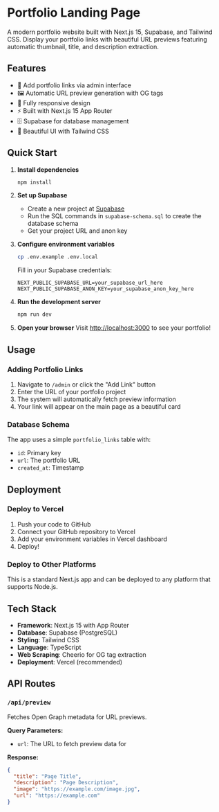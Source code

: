 # Portfolio Landing Page

A modern portfolio website built with Next.js 15, Supabase, and Tailwind CSS. Display your portfolio links with beautiful URL previews featuring automatic thumbnail, title, and description extraction.

## Features

- 🔗 Add portfolio links via admin interface
- 🖼️ Automatic URL preview generation with OG tags
- 📱 Fully responsive design
- ⚡ Built with Next.js 15 App Router
- 🗄️ Supabase for database management
- 🎨 Beautiful UI with Tailwind CSS

## Quick Start

1. **Install dependencies**
   ```bash
   npm install
   ```

2. **Set up Supabase**
   - Create a new project at [Supabase](https://supabase.com)
   - Run the SQL commands in `supabase-schema.sql` to create the database schema
   - Get your project URL and anon key

3. **Configure environment variables**
   ```bash
   cp .env.example .env.local
   ```
   
   Fill in your Supabase credentials:
   ```
   NEXT_PUBLIC_SUPABASE_URL=your_supabase_url_here
   NEXT_PUBLIC_SUPABASE_ANON_KEY=your_supabase_anon_key_here
   ```

4. **Run the development server**
   ```bash
   npm run dev
   ```

5. **Open your browser**
   Visit [http://localhost:3000](http://localhost:3000) to see your portfolio!

## Usage

### Adding Portfolio Links
1. Navigate to `/admin` or click the "Add Link" button
2. Enter the URL of your portfolio project
3. The system will automatically fetch preview information
4. Your link will appear on the main page as a beautiful card

### Database Schema
The app uses a simple `portfolio_links` table with:
- `id`: Primary key
- `url`: The portfolio URL
- `created_at`: Timestamp

## Deployment

### Deploy to Vercel
1. Push your code to GitHub
2. Connect your GitHub repository to Vercel
3. Add your environment variables in Vercel dashboard
4. Deploy!

### Deploy to Other Platforms
This is a standard Next.js app and can be deployed to any platform that supports Node.js.

## Tech Stack

- **Framework**: Next.js 15 with App Router
- **Database**: Supabase (PostgreSQL)
- **Styling**: Tailwind CSS
- **Language**: TypeScript
- **Web Scraping**: Cheerio for OG tag extraction
- **Deployment**: Vercel (recommended)

## API Routes

### `/api/preview`
Fetches Open Graph metadata for URL previews.

**Query Parameters:**
- `url`: The URL to fetch preview data for

**Response:**
```json
{
  "title": "Page Title",
  "description": "Page Description",
  "image": "https://example.com/image.jpg",
  "url": "https://example.com"
}
```
